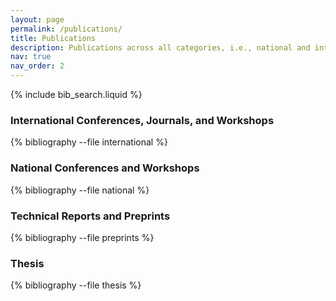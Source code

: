 ```yaml
---
layout: page
permalink: /publications/
title: Publications
description: Publications across all categories, i.e., national and international conferences, journals, workshops, preprints, and datasets.
nav: true
nav_order: 2
---
```


<!-- _pages/publications.md -->

<!-- Bibsearch Feature -->
{% include bib_search.liquid %}

<div class="publications">

<h3>International Conferences, Journals, and Workshops</h3>
{% bibliography --file international %}

<h3>National Conferences and Workshops</h3>
{% bibliography --file national %}

<h3>Technical Reports and Preprints</h3>
{% bibliography --file preprints %}

<h3>Thesis</h3>
{% bibliography --file thesis %}

</div>